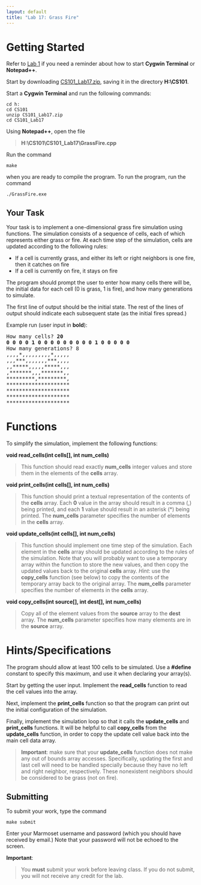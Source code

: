 ```yaml
---
layout: default
title: "Lab 17: Grass Fire"
---
```


Getting Started
===============

Refer to [Lab 1](lab01.html) if you need a reminder about how to start **Cygwin Terminal** or **Notepad++**.

Start by downloading [CS101\_Lab17.zip](CS101_Lab17.zip), saving it in the directory **H:\\CS101**.

Start a **Cygwin Terminal** and run the following commands:

    cd h:
    cd CS101
    unzip CS101_Lab17.zip
    cd CS101_Lab17

Using **Notepad++**, open the file

> **H:\\CS101\\CS101\_Lab17\\GrassFire.cpp**

Run the command

    make

when you are ready to compile the program. To run the program, run the command

    ./GrassFire.exe

Your Task
---------

Your task is to implement a one-dimensional grass fire simulation using functions. The simulation consists of a sequence of cells, each of which represents either grass or fire. At each time step of the simulation, cells are updated according to the following rules:

-   If a cell is currently grass, and either its left or right neighbors is one fire, then it catches on fire
-   If a cell is currently on fire, it stays on fire

The program should prompt the user to enter how many cells there will be, the initial data for each cell (0 is grass, 1 is fire), and how many generations to simulate.

The first line of output should be the initial state. The rest of the lines of output should indicate each subsequent state (as the initial fires spread.)

Example run (user input in **bold**):

<pre>
How many cells? <b>20</b>
<b>0 0 0 0 1 0 0 0 0 0 0 0 0 0 1 0 0 0 0 0</b>
How many generations? 8
,,,,*,,,,,,,,,*,,,,,
,,,***,,,,,,,***,,,,
,,*****,,,,,*****,,,
,*******,,,*******,,
*********,*********,
********************
********************
********************
********************
</pre>

<!-- **** -->

Functions
=========

To simplify the simulation, implement the following functions:

**void read\_cells(int cells[], int num\_cells)**

> This function should read exactly **num\_cells** integer values and store them in the elements of the **cells** array.

**void print\_cells(int cells[], int num\_cells)**

> This function should print a textual representation of the contents of the **cells** array. Each **0** value in the array should result in a comma (,) being printed, and each **1** value should result in an asterisk (\*) being printed. The **num\_cells** parameter specifies the number of elements in the **cells** array.

**void update\_cells(int cells[], int num\_cells)**

> This function should implement one time step of the simulation. Each element in the **cells** array should be updated according to the rules of the simulation. Note that you will probably want to use a temporary array within the function to store the new values, and then copy the updated values back to the original **cells** array. *Hint*: use the **copy\_cells** function (see below) to copy the contents of the temporary array back to the original array. The **num\_cells** parameter specifies the number of elements in the **cells** array.

**void copy\_cells(int source[], int dest[], int num\_cells)**

> Copy all of the element values from the **source** array to the **dest** array. The **num\_cells** parameter specifies how many elements are in the **source** array.

Hints/Specifications
====================

The program should allow at least 100 cells to be simulated. Use a **\#define** constant to specify this maximum, and use it when declaring your array(s).

Start by getting the user input. Implement the **read\_cells** function to read the cell values into the array.

Next, implement the **print\_cells** function so that the program can print out the initial configuration of the simulation.

Finally, implement the simulation loop so that it calls the **update\_cells** and **print\_cells** functions. It will be helpful to call **copy\_cells** from the **update\_cells** function, in order to copy the update cell value back into the main cell data array.

> <div class="callout"> <b>Important</b>: make sure that your <b>update_cells</b> function does not make any out of bounds array accesses. Specifically, updating the first and last cell will need to be handled specially because they have no left and right neighbor, respectively. These nonexistent neighbors should be considered to be grass (not on fire). </div>

Submitting
----------

To submit your work, type the command

    make submit

Enter your Marmoset username and password (which you should have received by email.) Note that your password will not be echoed to the screen.

**Important**:

> You **must** submit your work before leaving class. If you do not submit, you will not receive any credit for the lab.
